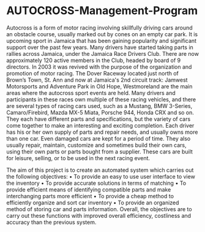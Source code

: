 # AUTOCROSS-Management-Program
Autocross is a form of motor racing involving skillfully driving cars around an obstacle course, usually marked out by cones on an empty car park. It
is upcoming sport in Jamaica that has been gaining popularity and significant support over the past few years. Many drivers have started taking parts
in rallies across Jamaica, under the Jamaica Race Drivers Club. There are now approximately 120 active members in the Club, headed by board of 9
directors. In 2003 it was revived with the purpose of the organization and promotion of motor racing. The Dover Raceway located just north of Brown’s
Town, St. Ann and now at Jamaica's 2nd circuit track: Jamwest Motorsports and Adventure Park in Old Hope, Westmoreland are the main areas where
the autocross sport events are held.
Many drivers and participants in these races own multiple of these racing vehicles, and there are several types of racing cars used, such as a Mustang,
BMW 3-Series, Camaro/Firebird, Mazda MX-5 Miata, Porsche 944, Honda CRX and so on. They each have different parts and specifications, but the
variety of cars come together to make an interesting and exciting completion. Each driver has his or her own supply of parts and repair needs, and
usually owns more than one car. Even damaged cars are kept for a period of time. They also usually repair, maintain, customize and sometimes build
their own cars, using their own parts or parts bought from a supplier. These cars are built for leisure, selling, or to be used in the next racing event.

The aim of this project is to create an automated system which carries out the following objectives:
• To provide an easy to use user interface to view the inventory
• To provide accurate solutions in terms of matching
• To provide efficient means of identifying compatible parts and make interchanging parts more efficient
• To provide a cheap method to efficiently organize and sort car inventory
• To provide an organized method of storing car and parts information.
Overall, the objectives are to carry out these functions with improved overall efficiency, costliness and accuracy than the previous system.
